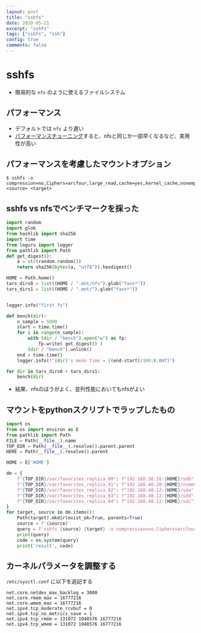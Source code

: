 ```yaml
---
layout: post
title: "sshfs"
date: 2020-05-21
excerpt: "sshfs"
tags: ["sshfs", "ssh"]
config: true
comments: false
---
```


# sshfs
 - 簡易的な `nfs` のように使えるファイルシステム

## パフォーマンス
 - デフォルトでは `nfs` より遅い  
 - [パフォーマンスチューニング](https://www.admin-magazine.com/HPC/Articles/Sharing-Data-with-SSHFS)すると、nfsと同じか一部早くなるなど、実用性が高い

## パフォーマンスを考慮したマウントオプション

```console
$ sshfs -o compression=no,Ciphers=arcfour,large_read,cache=yes,kernel_cache,nonempty,reconnect <source> <target>
```

## sshfs vs nfsでベンチマークを採った

```python
import random
import glob
from hashlib import sha256
import time
from loguru import logger
from pathlib import Path
def get_digest():
    a = str(random.random())
    return sha256(bytes(a, "utf8")).hexdigest()

HOME = Path.home()
tars_dirs0 = list((HOME / ".mnt/nfs").glob("favs*"))
tars_dirs1 = list((HOME / ".mnt/").glob("favs*"))


logger.info("first fs")

def bench(dir):
    n_sample = 5000
    start = time.time()
    for i in range(n_sample):
        with (dir / "bench").open("w") as fp:
            fp.write( get_digest() )
        (dir / "bench").unlink()
    end = time.time()
    logger.info(f"{dir}'s mean time = {(end-start)/100:0.04f}")

for dir in tars_dirs0 + tars_dirs1:
    bench(dir)
```

 - 結果、nfsのほうがよく、並列性能においてもnfsがよい


## マウントをpythonスクリプトでラップしたもの

```python
import os
from os import environ as E
from pathlib import Path
FILE = Path(__file__).name
TOP_DIR = Path(__file__).resolve().parent.parent
HERE = Path(__file__).resolve().parent

HOME = E['HOME']

dm = {
    f"{TOP_DIR}/var/favorites_replica_00": f"192.168.30.16:{HOME}/sdb",
    f"{TOP_DIR}/var/favorites_replica_01": f"192.168.40.20:{HOME}/nvme0n1",
    f"{TOP_DIR}/var/favorites_replica_02": f"192.168.40.12:{HOME}/sda",
    f"{TOP_DIR}/var/favorites_replica_03": f"192.168.40.12:{HOME}/sdd",
    f"{TOP_DIR}/var/favorites_replica_04": f"192.168.40.12:{HOME}/sdc",
}
for target, source in dm.items():
    Path(target).mkdir(exist_ok=True, parents=True) 
    source = f'{source}'
    query = f'sshfs {source} {target} -o compression=no,Ciphers=arcfour,large_read,cache=yes,kernel_cache,nonempty,reconnect'
    print(query)
    code = os.system(query)
    print('result', code)
```


## カーネルパラメータを調整する

`/etc/sysctl.conf` に以下を追記する

```
net.core.netdev_max_backlog = 3000
net.core.rmem_max = 16777216
net.core.wmem_max = 16777216
net.ipv4.tcp_moderate_rcvbuf = 0
net.ipv4.tcp_no_metrics_save = 1
net.ipv4.tcp_rmem = 131072 1048576 16777216
net.ipv4.tcp_wmem = 131072 1048576 16777216
```

